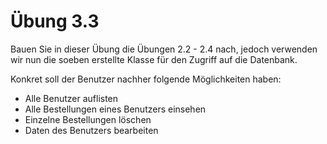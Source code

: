 # Übung 3.3 #

Bauen Sie in dieser Übung die Übungen 2.2 - 2.4 nach, jedoch verwenden wir nun die
soeben erstellte Klasse für den Zugriff auf die Datenbank.

Konkret soll der Benutzer nachher folgende Möglichkeiten haben:

- Alle Benutzer auflisten
- Alle Bestellungen eines Benutzers einsehen
- Einzelne Bestellungen löschen
- Daten des Benutzers bearbeiten
